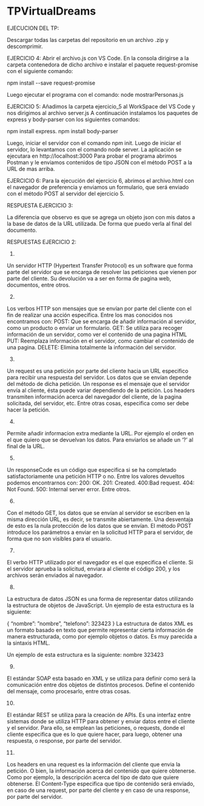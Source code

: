 # TPVirtualDreams

EJECUCION DEL TP:

Descargar todas las carpetas del repositorio en un archivo .zip y descomprimir.

EJERCICIO 4:
Abrir el archivo.js con VS Code. En la consola dirigirse a la carpeta contenedora de dicho archivo e instalar el paquete request-promise con el siguiente comando:

npm install --save request-promise

Luego ejecutar el programa con el comando: node mostrarPersonas.js 

EJERCICIO 5:
Añadimos la carpeta ejercicio_5 al WorkSpace del VS Code y nos dirigimos al archivo server.js
A continuación instalamos los paquetes de express y body-parser con los siguientes comandos:

npm install express.
npm install body-parser

Luego, iniciar el servidor con el comando npm init.
Luego de iniciar el servidor, lo levantamos con el comando node server. La aplicación se ejecutara en http://localhost:3000
Para probar el programa abrimos Postman y le enviamos contenidos de tipo JSON con el método POST a la URL de mas arriba.

EJERCICIO 6:
Para la ejecución del ejercicio 6, abrimos el archivo.html con el navegador de preferencia y enviamos un formulario, que será enviado con el método POST al servidor del ejercicio 5.

RESPUESTA EJERCICIO 3:

La diferencia que observo es que se agrega un objeto json con mis datos a la base de datos de la URL utilizada. De forma que puedo verla al final del documento.

RESPUESTAS EJERCICIO 2:


1)
Un servidor HTTP (Hypertext Transfer Protocol) es un software que forma parte del servidor que se encarga de resolver las peticiones que vienen por parte del cliente. Su devolución va a ser en forma de pagina web, documentos, entre otros.

2)
Los verbos HTTP son mensajes que se envían por parte del cliente con el fin de realizar una acción especifica.
Entre los mas conocidos nos encontramos con:
POST: Que se encarga de añadir información al servidor, como un producto o enviar un formulario.
GET: Se utiliza para recoger información de un servidor, como ver el contenido de una pagina HTML
PUT: Reemplaza información en el servidor, como cambiar el contenido de una pagina.
DELETE: Elimina totalmente la información del servidor.

3)
Un request es una petición por parte del cliente hacia un URL especifico para recibir una respuesta del servidor. Los datos que se envían depende del método de dicha petición.
Un response es el mensaje que el servidor envía al cliente, ésta puede variar dependiendo de la petición. 
Los headers transmiten información acerca del navegador del cliente, de la pagina solicitada, del servidor, etc. Entre otras cosas, especifica como ser debe hacer la petición.

4)
Permite añadir informacion extra mediante la URL. Por ejemplo el orden en el que quiero que se devuelvan los datos.  Para enviarlos se añade un ‘?’ al final de la URL.

5)
Un responseCode es un código que especifica si se ha completado satisfactoriamente una petición HTTP o no. Entre los valores devueltos podemos encontrarnos con:
200: OK.
201: Created.
400:Bad request.
404: Not Found.
500: Internal server error.
Entre otros.

6)
Con el método GET, los datos que se envían al servidor se escriben en la misma dirección URL, es decir, se transmite abiertamente. Una desventaja de esto es la nula protección de los datos que se envían.
El método POST introduce los parámetros a enviar en la solicitud HTTP para el servidor, de forma que no son visibles para el usuario.

7)
El verbo HTTP utilizado por el navegador es el que especifica el cliente. Si el servidor aprueba la solicitud, enviara al cliente el código 200, y los archivos serán enviados al navegador.

8)
La estructura de datos JSON es una forma de representar datos utilizando la estructura de objetos de JavaScript.
Un ejemplo de esta estructura es la siguiente:

{
“nombre”: ”nombre”,
“telefono”: 323423
}
La estructura de datos XML es un formato basado en texto que permite representar cierta información de manera estructurada, como por ejemplo objetos o datos. Es muy parecida a la sintaxis HTML.

Un ejemplo de esta estructura es la siguiente:
<empleado>
     <nombre> nombre </nombre>
     <telefono> 323423 </telefono>
</empleado>

9)
El estándar SOAP esta basado en XML y se utiliza para definir como será la comunicación entre dos objetos de distintos procesos. Define el contenido del mensaje, como procesarlo, entre otras cosas.

10)
El estándar REST se utiliza para la creación de APIs. Es una interfaz entre sistemas donde se utiliza HTTP para obtener y enviar datos entre el cliente y el servidor. Para ello, se emplean las peticiones, o requests, donde el cliente especifica que es lo que quiere hacer, para luego, obtener una respuesta, o response, por parte del servidor.

11)
Los headers en una request es la información del cliente que envia la petición. O bien, la información acerca del contenido que quiere obtenerse. Como por ejemplo, la descripción acerca del tipo de dato que quiere obtenerse.
El Content-Type especifica que tipo de contenido será enviado, en caso de una request, por parte del cliente y en caso de una response, por parte del servidor.
